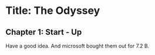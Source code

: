 # Title: The Odyssey

## Chapter 1: Start - Up
Have a good idea. And microsoft bought them out for 7.2 B.
